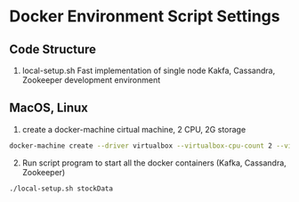 # Docker Environment Script Settings

## Code Structure

1. local-setup.sh Fast implementation of single node Kakfa, Cassandra, Zookeeper development environment

## MacOS, Linux

1. create a docker-machine cirtual machine, 2 CPU, 2G storage
```sh
docker-machine create --driver virtualbox --virtualbox-cpu-count 2 --virtualbox-memory 2048 stockData
```
2. Run script program to start all the docker containers (Kafka, Cassandra, Zookeeper)
```sh
./local-setup.sh stockData
```

